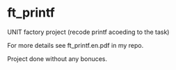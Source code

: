 # ft_printf

UNIT factory project (recode printf acoeding to the task)

For more details see ft_printf.en.pdf in my repo.

Project done without any bonuces.
